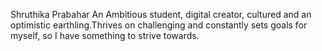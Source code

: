 Shruthika Prabahar
An Ambitious student, digital creator, cultured and an optimistic earthling.Thrives on challenging and constantly sets goals for myself, so I have something to strive towards.

